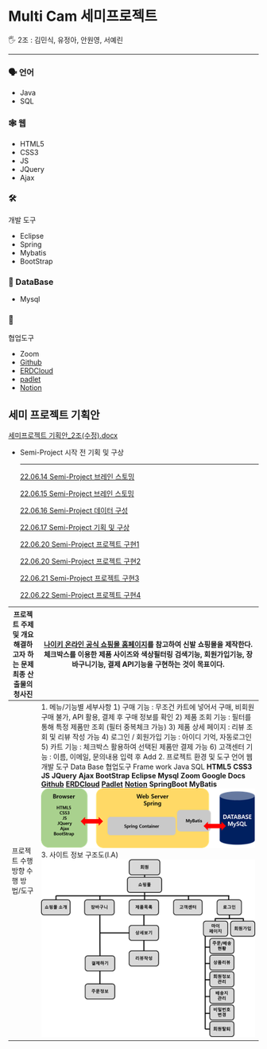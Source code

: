 # Multi Cam 세미프로젝트

<aside>
🖐️ 2조 : 김민식, 유정아, 안원영, 서예린


</aside>

---

### 🗣️ 언어

- Java
- SQL

### 🕸️ 웹

- HTML5
- CSS3
- JS
- JQuery
- Ajax

### 🛠️ 

개발 도구

- Eclipse
- Spring
- Mybatis
- BootStrap

### 💽 DataBase

- Mysql

### 🔱 

협업도구

- Zoom
- [Github](https://github.com/minsiks/Team2-Semi_Project)
- [ERDCloud](https://www.erdcloud.com/d/tBFT5AzhSeSA2sXz7)
- [padlet](https://padlet.com/tidnjrk010/Bookmarks?utm_campaign=added_post&utm_medium=desktop&utm_source=notifications)
- [Notion](Multi%20Cam%20%E1%84%89%E1%85%A6%E1%84%86%E1%85%B5%E1%84%91%E1%85%B3%E1%84%85%E1%85%A9%E1%84%8C%E1%85%A6%E1%86%A8%E1%84%90%E1%85%B3%20fbd4e75f041a459aa02c6051ca5e67fb.md)

## 세미 프로젝트 기획안

[세미프로젝트 기획안_2조(수정).docx](Multi%20Cam%20%E1%84%89%E1%85%A6%E1%84%86%E1%85%B5%E1%84%91%E1%85%B3%E1%84%85%E1%85%A9%E1%84%8C%E1%85%A6%E1%86%A8%E1%84%90%E1%85%B3%20fbd4e75f041a459aa02c6051ca5e67fb/%EC%84%B8%EB%AF%B8%ED%94%84%EB%A1%9C%EC%A0%9D%ED%8A%B8_%EA%B8%B0%ED%9A%8D%EC%95%88_2%EC%A1%B0(%EC%88%98%EC%A0%95).docx)

- Semi-Project 시작 전 기획 및 구상

  ---

  [22.06.14 Semi-Project 브레인 스토밍](Multi%20Cam%20%E1%84%89%E1%85%A6%E1%84%86%E1%85%B5%E1%84%91%E1%85%B3%E1%84%85%E1%85%A9%E1%84%8C%E1%85%A6%E1%86%A8%E1%84%90%E1%85%B3%20fbd4e75f041a459aa02c6051ca5e67fb/22%2006%2014%20Semi-Project%20%E1%84%87%E1%85%B3%E1%84%85%E1%85%A6%E1%84%8B%E1%85%B5%E1%86%AB%20%E1%84%89%E1%85%B3%E1%84%90%E1%85%A9%E1%84%86%E1%85%B5%E1%86%BC%20fd8904be2444471796acd890d3a638d5.md)

  [22.06.15 Semi-Project 브레인 스토밍](Multi%20Cam%20%E1%84%89%E1%85%A6%E1%84%86%E1%85%B5%E1%84%91%E1%85%B3%E1%84%85%E1%85%A9%E1%84%8C%E1%85%A6%E1%86%A8%E1%84%90%E1%85%B3%20fbd4e75f041a459aa02c6051ca5e67fb/22%2006%2015%20Semi-Project%20%E1%84%87%E1%85%B3%E1%84%85%E1%85%A6%E1%84%8B%E1%85%B5%E1%86%AB%20%E1%84%89%E1%85%B3%E1%84%90%E1%85%A9%E1%84%86%E1%85%B5%E1%86%BC%200d2c23e573bb42a480c06ab8f3543dc7.md)

  [22.06.16 Semi-Project 데이터 구성](Multi%20Cam%20%E1%84%89%E1%85%A6%E1%84%86%E1%85%B5%E1%84%91%E1%85%B3%E1%84%85%E1%85%A9%E1%84%8C%E1%85%A6%E1%86%A8%E1%84%90%E1%85%B3%20fbd4e75f041a459aa02c6051ca5e67fb/22%2006%2016%20Semi-Project%20%E1%84%83%E1%85%A6%E1%84%8B%E1%85%B5%E1%84%90%E1%85%A5%20%E1%84%80%E1%85%AE%E1%84%89%E1%85%A5%E1%86%BC%203a532e6accb04209b57c7aa92cb5089c.md)

  [22.06.17 Semi-Project 기획 및 구상](Multi%20Cam%20%E1%84%89%E1%85%A6%E1%84%86%E1%85%B5%E1%84%91%E1%85%B3%E1%84%85%E1%85%A9%E1%84%8C%E1%85%A6%E1%86%A8%E1%84%90%E1%85%B3%20fbd4e75f041a459aa02c6051ca5e67fb/22%2006%2017%20Semi-Project%20%E1%84%80%E1%85%B5%E1%84%92%E1%85%AC%E1%86%A8%20%E1%84%86%E1%85%B5%E1%86%BE%20%E1%84%80%E1%85%AE%E1%84%89%E1%85%A1%E1%86%BC%20caede2b997b34984ac22af1d0446451c.md)

  [22.06.20 Semi-Project 프로젝트 구현1](Multi%20Cam%20%E1%84%89%E1%85%A6%E1%84%86%E1%85%B5%E1%84%91%E1%85%B3%E1%84%85%E1%85%A9%E1%84%8C%E1%85%A6%E1%86%A8%E1%84%90%E1%85%B3%20fbd4e75f041a459aa02c6051ca5e67fb/22%2006%2020%20Semi-Project%20%E1%84%91%E1%85%B3%E1%84%85%E1%85%A9%E1%84%8C%E1%85%A6%E1%86%A8%E1%84%90%E1%85%B3%20%E1%84%80%E1%85%AE%E1%84%92%E1%85%A7%E1%86%AB1%202faebb67ee0e41fea977969687aecfb7.md)

  [22.06.20 Semi-Project 프로젝트 구현2](Multi%20Cam%20%E1%84%89%E1%85%A6%E1%84%86%E1%85%B5%E1%84%91%E1%85%B3%E1%84%85%E1%85%A9%E1%84%8C%E1%85%A6%E1%86%A8%E1%84%90%E1%85%B3%20fbd4e75f041a459aa02c6051ca5e67fb/22%2006%2020%20Semi-Project%20%E1%84%91%E1%85%B3%E1%84%85%E1%85%A9%E1%84%8C%E1%85%A6%E1%86%A8%E1%84%90%E1%85%B3%20%E1%84%80%E1%85%AE%E1%84%92%E1%85%A7%E1%86%AB2%20238fc924fb4e4ef884b5962ed655a6ac.md)

  [22.06.21 Semi-Project 프로젝트 구현3](Multi%20Cam%20%E1%84%89%E1%85%A6%E1%84%86%E1%85%B5%E1%84%91%E1%85%B3%E1%84%85%E1%85%A9%E1%84%8C%E1%85%A6%E1%86%A8%E1%84%90%E1%85%B3%20fbd4e75f041a459aa02c6051ca5e67fb/22%2006%2021%20Semi-Project%20%E1%84%91%E1%85%B3%E1%84%85%E1%85%A9%E1%84%8C%E1%85%A6%E1%86%A8%E1%84%90%E1%85%B3%20%E1%84%80%E1%85%AE%E1%84%92%E1%85%A7%E1%86%AB3%208d7635f3da3241689db60bcadea7c173.md)

  [22.06.22 Semi-Project 프로젝트 구현4](Multi%20Cam%20%E1%84%89%E1%85%A6%E1%84%86%E1%85%B5%E1%84%91%E1%85%B3%E1%84%85%E1%85%A9%E1%84%8C%E1%85%A6%E1%86%A8%E1%84%90%E1%85%B3%20fbd4e75f041a459aa02c6051ca5e67fb/22%2006%2022%20Semi-Project%20%E1%84%91%E1%85%B3%E1%84%85%E1%85%A9%E1%84%8C%E1%85%A6%E1%86%A8%E1%84%90%E1%85%B3%20%E1%84%80%E1%85%AE%E1%84%92%E1%85%A7%E1%86%AB4%20b59c5d1cbe1b48a59ebce4da70ede1a6.md)

| 프로젝트 주제 및 개요  해결하고자 하는 문제   최종 산출물의 청사진 | [나이키 온라인 공식 쇼핑몰 홈페이지](https://www.nike.com/kr/ko_kr/w/men/fw?utm_source=Google&utm_medium=PS&utm_campaign=365DIGITAL_Google_SA_Keyword_Extend_PC&cp=53055959389_search_&gclid=Cj0KCQjwwJuVBhCAARIsAOPwGASu1zlJTEmTBCrb0N4tZXo148-2hjVf16nR0uFm1gM0p62eoXTYAuAaAn5JEALw_wcB)를  참고하여 신발 쇼핑몰을 제작한다. 체크박스를 이용한 제품 사이즈와 색상필터링 검색기능, 회원가입기능, 장바구니기능, 결제 API기능을 구현하는 것이 목표이다. |
| ------------------------------------------------------------ | ------------------------------------------------------------ |
| 프로젝트 수행 방향  수행 방법/도구                           | 1. 메뉴/기능별 세부사항   1) 구매 기능 : 무조건 카트에 넣어서 구매, 비회원구매 불가, API 활용,  결제 후 구매 정보를 확인  2) 제품 조회 기능 : 필터를 통해 특정 제품만  조회 (필터 중복체크 가능)  3) 제품 상세 페이지 : 리뷰 조회 및 리뷰  작성 가능  4) 로그인 / 회원가입 기능 : 아이디 기억, 자동로그인  5) 카트 기능 : 체크박스 활용하여 선택된  제품만 결제 가능  6) 고객센터 기능 : 이름, 이메일, 문의내용 입력 후  Add         2. 프로젝트 환경  및 도구             언어            웹            개발     도구            Data    Base            협업도구            Frame    work                  Java    SQL            **HTML5**     **CSS3**     **JS**     **JQuery**     **Ajax**    **BootStrap**            **Eclipse**                      **Mysql**            **Zoom**     **Google    Docs**    **[Github](https://github.com/minsiks/Team2-Semi_Project) [ERDCloud](https://www.erdcloud.com/d/tBFT5AzhSeSA2sXz7) [Padlet](https://padlet.com/tidnjrk010/Bookmarks) [Notion](https://hi-syl.notion.site/d9931d43fcd740328b8c45b34269994d)**            **SpringBoot**    **MyBatis**                          ![img](Images/clip_image002.png)        3. 사이트  정보 구조도(I.A)  ![img](Images/clip_image004.png) |